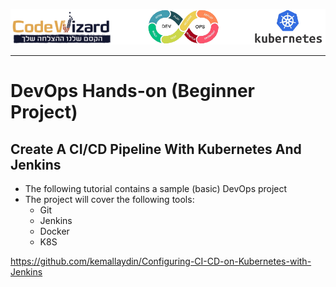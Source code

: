 ![](../../resources/k8s-logos.png)

---

# DevOps Hands-on (Beginner Project)

## Create A CI/CD Pipeline With Kubernetes And Jenkins

- The following tutorial contains a sample (basic) DevOps project
- The project will cover the following tools:
    - Git
    - Jenkins
    - Docker
    - K8S
    
https://github.com/kemallaydin/Configuring-CI-CD-on-Kubernetes-with-Jenkins